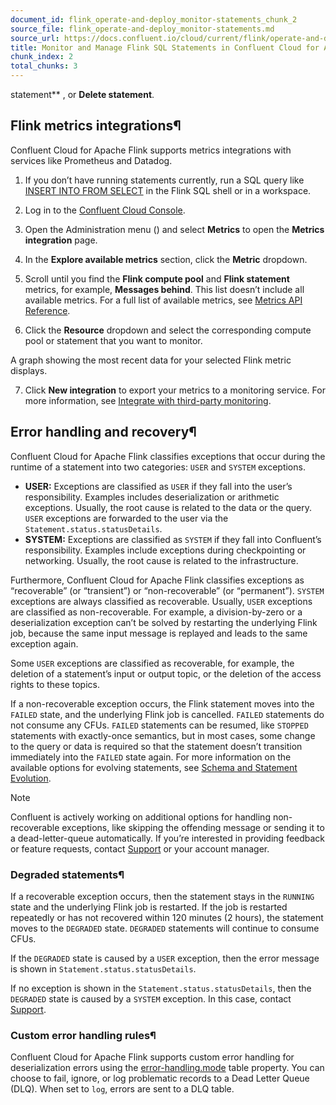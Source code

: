 ```yaml
---
document_id: flink_operate-and-deploy_monitor-statements_chunk_2
source_file: flink_operate-and-deploy_monitor-statements.md
source_url: https://docs.confluent.io/cloud/current/flink/operate-and-deploy/monitor-statements.html
title: Monitor and Manage Flink SQL Statements in Confluent Cloud for Apache Flink
chunk_index: 2
total_chunks: 3
---
```


statement** , or **Delete statement**.

## Flink metrics integrations¶

Confluent Cloud for Apache Flink supports metrics integrations with services like Prometheus and Datadog.

  1. If you don’t have running statements currently, run a SQL query like [INSERT INTO FROM SELECT](../reference/queries/insert-into-from-select.html#flink-sql-insert-into-from-select-statement) in the Flink SQL shell or in a workspace.

  2. Log in to the [Confluent Cloud Console](https://confluent.cloud/login).

  3. Open the Administration menu ([](../../_images/ccloud-admin-menu-icon.png)) and select **Metrics** to open the **Metrics integration** page.

  4. In the **Explore available metrics** section, click the **Metric** dropdown.

  5. Scroll until you find the **Flink compute pool** and **Flink statement** metrics, for example, **Messages behind**. This list doesn’t include all available metrics. For a full list of available metrics, see [Metrics API Reference](https://api.telemetry.confluent.cloud/docs/descriptors/datasets/cloud).

  6. Click the **Resource** dropdown and select the corresponding compute pool or statement that you want to monitor.

A graph showing the most recent data for your selected Flink metric displays.

  7. Click **New integration** to export your metrics to a monitoring service. For more information, see [Integrate with third-party monitoring](../../monitoring/metrics-api.html#ccloud-integrate-with-3rd-party-monitoring).

## Error handling and recovery¶

Confluent Cloud for Apache Flink classifies exceptions that occur during the runtime of a statement into two categories: `USER` and `SYSTEM` exceptions.

  * **USER:** Exceptions are classified as `USER` if they fall into the user’s responsibility. Examples includes deserialization or arithmetic exceptions. Usually, the root cause is related to the data or the query. `USER` exceptions are forwarded to the user via the `Statement.status.statusDetails`.
  * **SYSTEM:** Exceptions are classified as `SYSTEM` if they fall into Confluent’s responsibility. Examples include exceptions during checkpointing or networking. Usually, the root cause is related to the infrastructure.

Furthermore, Confluent Cloud for Apache Flink classifies exceptions as “recoverable” (or “transient”) or “non-recoverable” (or “permanent”). `SYSTEM` exceptions are always classified as recoverable. Usually, `USER` exceptions are classified as non-recoverable. For example, a division-by-zero or a deserialization exception can’t be solved by restarting the underlying Flink job, because the same input message is replayed and leads to the same exception again.

Some `USER` exceptions are classified as recoverable, for example, the deletion of a statement’s input or output topic, or the deletion of the access rights to these topics.

If a non-recoverable exception occurs, the Flink statement moves into the `FAILED` state, and the underlying Flink job is cancelled. `FAILED` statements do not consume any CFUs. `FAILED` statements can be resumed, like `STOPPED` statements with exactly-once semantics, but in most cases, some change to the query or data is required so that the statement doesn’t transition immediately into the `FAILED` state again. For more information on the available options for evolving statements, see [Schema and Statement Evolution](../concepts/schema-statement-evolution.html#flink-sql-schema-and-statement-evolution).

Note

Confluent is actively working on additional options for handling non-recoverable exceptions, like skipping the offending message or sending it to a dead-letter-queue automatically. If you’re interested in providing feedback or feature requests, contact [Support](https://support.confluent.io/) or your account manager.

### Degraded statements¶

If a recoverable exception occurs, then the statement stays in the `RUNNING` state and the underlying Flink job is restarted. If the job is restarted repeatedly or has not recovered within 120 minutes (2 hours), the statement moves to the `DEGRADED` state. `DEGRADED` statements will continue to consume CFUs.

If the `DEGRADED` state is caused by a `USER` exception, then the error message is shown in `Statement.status.statusDetails`.

If no exception is shown in the `Statement.status.statusDetails`, then the `DEGRADED` state is caused by a `SYSTEM` exception. In this case, contact [Support](https://support.confluent.io/).

### Custom error handling rules¶

Confluent Cloud for Apache Flink supports custom error handling for deserialization errors using the [error-handling.mode](../reference/statements/create-table.html#flink-sql-create-table-with-error-handling-mode) table property. You can choose to fail, ignore, or log problematic records to a Dead Letter Queue (DLQ). When set to `log`, errors are sent to a DLQ table.
